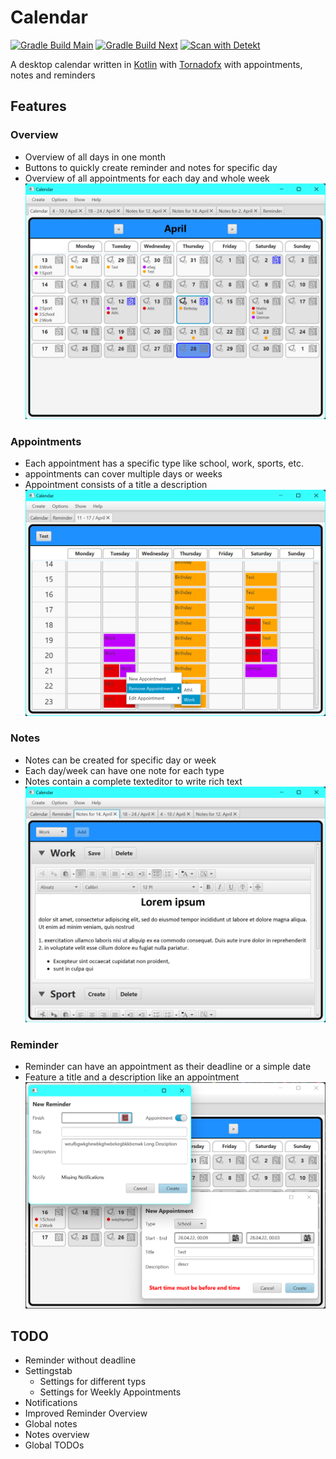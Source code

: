 # Calendar

[![Gradle Build Main](https://github.com/H3rmt/Calendar/actions/workflows/build.yml/badge.svg?branch=main)](https://github.com/H3rmt/Calendar/actions/workflows/build.yml)
[![Gradle Build Next](https://github.com/H3rmt/Calendar/actions/workflows/build.yml/badge.svg?branch=next)](https://github.com/H3rmt/Calendar/actions/workflows/build.yml)
[![Scan with Detekt](https://github.com/H3rmt/Calendar/actions/workflows/detekt.yml/badge.svg?branch=main)](https://github.com/H3rmt/Calendar/actions/workflows/detekt.yml)

A desktop calendar written in [Kotlin](https://github.com/edvin/tornadofx) with [Tornadofx](https://github.com/edvin/tornadofx) with appointments, notes and reminders


## Features
### Overview
- Overview of all days in one month
- Buttons to quickly create reminder and notes for specific day
- Overview of all appointments for each day and whole week
![Overview](img/Overview.png)

### Appointments
- Each appointment has a specific type like school, work, sports, etc. 
- appointments can cover multiple days or weeks
- Appointment consists of a title a description
![Appointments](img/Appointments.png)


### Notes
- Notes can be created for specific day or week
- Each day/week can have one note for each type 
- Notes contain a complete texteditor to write rich text 
![Notes](img/Notes.png)

### Reminder
- Reminder can have an appointment as their deadline or a simple date
- Feature a title and a description like an appointment
![Reminder](img/Reminder.png)


## TODO
- Reminder without deadline
- Settingstab
  - Settings for different typs
  - Settings for Weekly Appointments
- Notifications
- Improved Reminder Overview
- Global notes
- Notes overview
- Global TODOs

